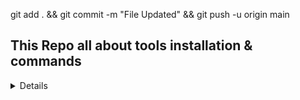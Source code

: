git add . &&  git commit -m "File Updated" && git push -u origin main

## This Repo all about tools installation & commands

<details>
    <summery>Update all tools</summery>
    
</details>